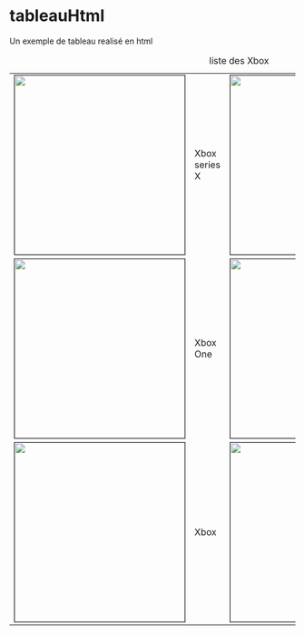 # tableauHtml
Un exemple de tableau realisé en html

<!DOCTYPE html> 
<meta charset = "utf-8"/>
<html>
	<head>
	</head>
	<body background="file:///C:/Users/Mickael/Pictures/back.jpg"> 
		<table>
			<caption> liste des Xbox </caption>
			<thead>
			</thead>
			<tbody>
				<tr>
					<td><img width="300" height="315" src="file:///C:/Users/Mickael/Pictures/XboxX.jpg" border="1"></td>
					<td>Xbox series X</td>
					<td><img width="350" height="315" src="file:///C:/Users/Mickael/Pictures/XboxS.jpg" border="1"></td>
					<td>Xbox series S</td>
				</tr>
				<tr>
					<td><img width="300" height="315" src="file:///C:/Users/Mickael/Pictures/xboxOne.png" border="1"></td>
					<td>Xbox One</td>
					<td><img width="350" height="315" src="file:///C:/Users/Mickael/Pictures/XboxOneX.jpg" border="1"></td>
					<td>Xbox One X</td>
				</tr>
				<tr>
					<td><img width="300" height="315" src="file:///C:/Users/Mickael/Pictures/xbox.jpg" border="1"></td>
					<td>Xbox</td>
					<td><img width="250" height="315" src="file:///C:/Users/Mickael/Pictures/xbox360.jpg" border="1"></td>
					<td>Xbox 360</td>
				</tr>
			</tbody>
		</table>
	</body>
	<footer>
	</footer>
</html>
